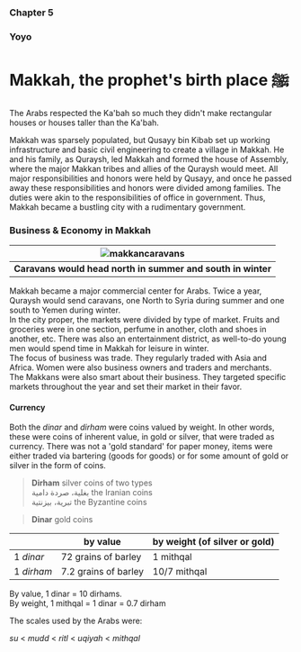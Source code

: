 ### Chapter 5
### Yoyo

# Makkah, the prophet's birth place ﷺ

The Arabs respected the Ka'bah so much they didn't make rectangular houses or houses taller than the Ka'bah.

Makkah was sparsely populated, but Qusayy bin Kibab set up working infrastructure and basic civil engineering to create a village in Makkah. He and his family, as Quraysh, led Makkah and formed the house of Assembly, where the major Makkan tribes and allies of the Quraysh would meet. All major responsibilities and honors were held by Qusayy, and once he passed away these responsibilities and honors were divided among families. The duties were akin to the responsibilities of office in government. Thus, Makkah became a bustling city with a rudimentary government.

### Business & Economy in Makkah


| ![makkancaravans](https://user-images.githubusercontent.com/90349598/135179610-33bcb384-2eb4-4f9d-81b4-373e0c79705b.PNG) |
|:--:|
| **Caravans would head north in summer and south in winter** |

Makkah became a major commercial center for Arabs. Twice a year, Quraysh would send caravans, one North to Syria during summer and one south to Yemen during winter.  
In the city proper, the markets were divided by type of market. Fruits and groceries were in one section, perfume in another, cloth and shoes in another, etc. There was also an entertainment district, as well-to-do young men would spend time in Makkah for leisure in winter.  
The focus of business was trade. They regularly traded with Asia and Africa. Women were also business owners and traders and merchants.  
The Makkans were also smart about their business. They targeted specific markets throughout the year and set their market in their favor.

#### Currency

Both the _dinar_ and _dirham_ were coins valued by weight. In other words, these were coins of inherent value, in gold or silver, that were traded as currency. There was not a 'gold standard' for paper money, items were either traded via bartering (goods for goods) or for some amount of gold or silver in the form of coins.

> **Dirham** silver coins of two types<br>بغلية، صردة دامية the Iranian coins<br>تبرية، بيزنتية the Byzantine coins

> **Dinar** gold coins

|            | by value             | by weight (of silver or gold) |
|------------|----------------------|-------------------------------|
| 1 _dinar_  | 72 grains of barley  | 1 mithqal                     |
| 1 _dirham_ | 7.2 grains of barley | 10/7 mithqal                  |

By value, 1 dinar = 10 dirhams.  
By weight, 1 mithqal = 1 dinar = 0.7 dirham

The scales used by the Arabs were:

_su_ < _mudd_ < _ritl_ < _uqiyah_ < _mithqal_
